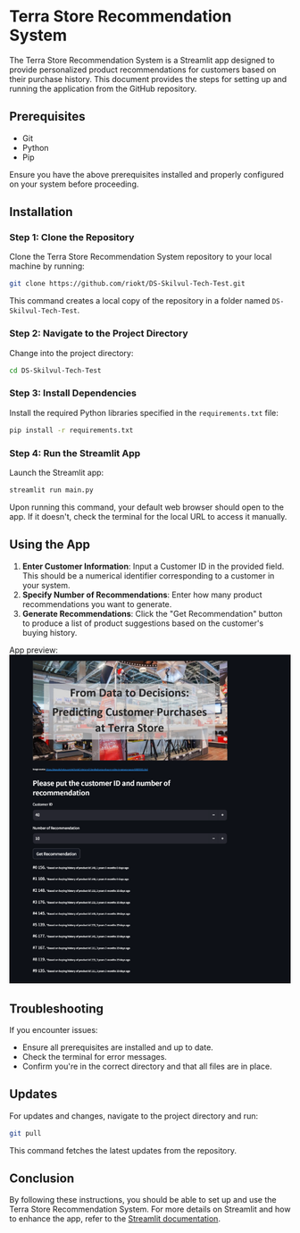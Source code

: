 # Terra Store Recommendation System

The Terra Store Recommendation System is a Streamlit app designed to provide personalized product recommendations for customers based on their purchase history. This document provides the steps for setting up and running the application from the GitHub repository.

## Prerequisites

- Git
- Python
- Pip

Ensure you have the above prerequisites installed and properly configured on your system before proceeding.

## Installation

### Step 1: Clone the Repository

Clone the Terra Store Recommendation System repository to your local machine by running:

```bash
git clone https://github.com/riokt/DS-Skilvul-Tech-Test.git
```

This command creates a local copy of the repository in a folder named `DS-Skilvul-Tech-Test`.

### Step 2: Navigate to the Project Directory

Change into the project directory:

```bash
cd DS-Skilvul-Tech-Test
```

### Step 3: Install Dependencies

Install the required Python libraries specified in the `requirements.txt` file:

```bash
pip install -r requirements.txt
```

### Step 4: Run the Streamlit App

Launch the Streamlit app:

```bash
streamlit run main.py
```

Upon running this command, your default web browser should open to the app. If it doesn't, check the terminal for the local URL to access it manually.

## Using the App

1. **Enter Customer Information**: Input a Customer ID in the provided field. This should be a numerical identifier corresponding to a customer in your system.
2. **Specify Number of Recommendations**: Enter how many product recommendations you want to generate.
3. **Generate Recommendations**: Click the "Get Recommendation" button to produce a list of product suggestions based on the customer's buying history.

App preview:
![Terra Store Recommendation System](app-preview.png)

## Troubleshooting

If you encounter issues:

- Ensure all prerequisites are installed and up to date.
- Check the terminal for error messages.
- Confirm you're in the correct directory and that all files are in place.

## Updates

For updates and changes, navigate to the project directory and run:

```bash
git pull
```

This command fetches the latest updates from the repository.

## Conclusion

By following these instructions, you should be able to set up and use the Terra Store Recommendation System. For more details on Streamlit and how to enhance the app, refer to the [Streamlit documentation](https://docs.streamlit.io/).